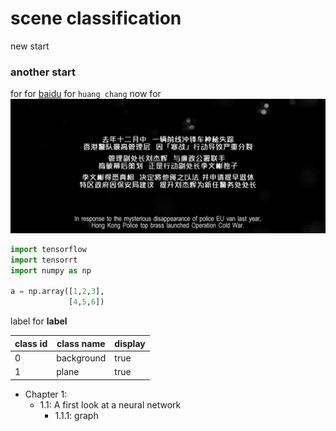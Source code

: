 # scene classification
new start 
### another start 
for
for 
[baidu](https://www.baidu.com)
for `huang chang` now
for ![](https://github.com/huang-chang/Scene-classification/blob/master/image/470.jpg)
```python
import tensorflow
import tensorrt
import numpy as np

a = np.array([1,2,3],
             [4,5,6])
```
label for **label**  

class id | class name | display  
---|---|---  
0|background|true  
1|plane|true  

* Chapter 1:  
  * 1.1: A first look at a neural network  
    * 1.1.1: graph  
    
